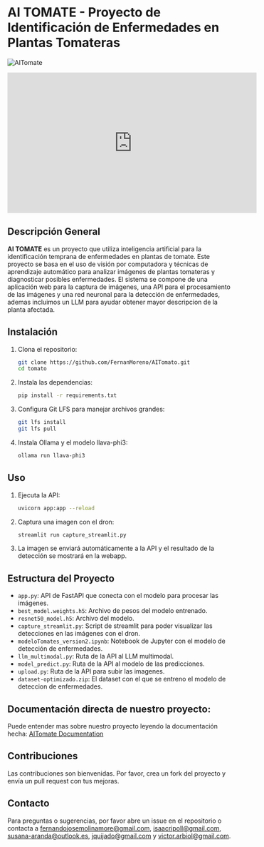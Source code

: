# AI TOMATE - Proyecto de Identificación de Enfermedades en Plantas Tomateras

![AITomate](tomate.png)

<iframe width="560" height="315" src="https://www.youtube.com/embed/-hkiuVaWwbY?si=_9lvvgQti4krj1Ro" title="YouTube video player" frameborder="0" allow="accelerometer; autoplay; clipboard-write; encrypted-media; gyroscope; picture-in-picture; web-share" referrerpolicy="strict-origin-when-cross-origin" allowfullscreen></iframe>

## Descripción General

**AI TOMATE** es un proyecto que utiliza inteligencia artificial para la identificación temprana de enfermedades en plantas de tomate. Este proyecto se basa en el uso de visión por computadora y técnicas de aprendizaje automático para analizar imágenes de plantas tomateras y diagnosticar posibles enfermedades. El sistema se compone de una aplicación web para la captura de imágenes, una API para el procesamiento de las imágenes y una red neuronal para la detección de enfermedades, ademas incluimos un LLM para ayudar obtener mayor descripcion de la planta afectada.

## Instalación

1. Clona el repositorio:

    ```sh
    git clone https://github.com/FernanMoreno/AITomato.git
    cd tomato
    ```

2. Instala las dependencias:

    ```sh
    pip install -r requirements.txt
    ```

3. Configura Git LFS para manejar archivos grandes:

    ```sh
    git lfs install
    git lfs pull
    ```

4. Instala Ollama y el modelo llava-phi3:

    ```sh
    ollama run llava-phi3
    ```

## Uso

1. Ejecuta la API:

    ```sh
    uvicorn app:app --reload
    ```

2. Captura una imagen con el dron:

    ```sh
    streamlit run capture_streamlit.py
    ```

3. La imagen se enviará automáticamente a la API y el resultado de la detección se mostrará en la webapp.

## Estructura del Proyecto

- `app.py`: API de FastAPI que conecta con el modelo para procesar las imágenes.
- `best_model.weights.h5`: Archivo de pesos del modelo entrenado.
- `resnet50_model.h5`: Archivo del modelo.
- `capture_streamlit.py`: Script de streamlit para poder visualizar las detecciones en las imágenes con el dron.
- `modeloTomates_version2.ipynb`: Notebook de Jupyter con el modelo de detección de enfermedades.
- `llm_multimodal.py`: Ruta de la API al LLM multimodal.
- `model_predict.py`: Ruta de la API al modelo de las predicciones.
- `upload.py`: Ruta de la API para subir las imagenes.
- `dataset-optimizado.zip`: El dataset con el que se entreno el modelo de deteccion de enfermedades.

## Documentación directa de nuestro proyecto:

Puede entender mas sobre nuestro proyecto leyendo la documentación hecha: [AITomate Documentation](https://www.notion.so/Documentaci-n-AITomate-85595b4da73b471ba6943edbed4daa41?pvs=4)

## Contribuciones

Las contribuciones son bienvenidas. Por favor, crea un fork del proyecto y envía un pull request con tus mejoras.


## Contacto

Para preguntas o sugerencias, por favor abre un issue en el repositorio o contacta a fernandojosemolinamore@gmail.com, isaacripoll@gmail.com, susana-aranda@outlook.es, jquijado@gmail.com y victor.arbiol@gmail.com.
